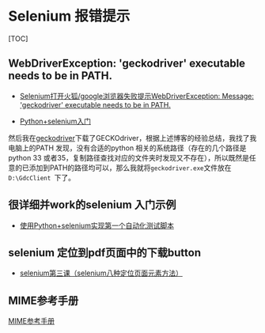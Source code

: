 # Selenium 报错提示

[TOC]

## WebDriverException: 'geckodriver' executable needs to be in PATH.

* [Selenium打开火狐/google浏览器失败提示WebDriverException: Message: 'geckodriver' executable needs to be in PATH.](https://www.cnblogs.com/lvzuwen/p/7309341.html)

* [Python+selenium入门](https://blog.csdn.net/yinqieju1632/article/details/80272520)

然后我在[geckodriver](https://github.com/mozilla/geckodriver/releases)下载了GECKOdriver，根据上述博客的经验总结，我找了我电脑上的PATH 发现，没有合适的python 相关的系统路径（存在的几个路径是python 33 或者35，复制路径查找对应的文件夹时发现又不存在），所以既然是任意的已添加到PATH的路径均可以，那么我就将`geckodriver.exe`文件放在`D:\GdcClient `下了。

## 很详细并work的selenium 入门示例

* [使用Python+selenium实现第一个自动化测试脚本](https://blog.csdn.net/nanalinlinlin/article/details/54692114)

## selenium 定位到pdf页面中的下载button

* [selenium第三课（selenium八种定位页面元素方法）](https://www.cnblogs.com/hustar0102/p/5965095.html)

## MIME参考手册

[MIME参考手册](https://www.w3school.com.cn/media/media_mimeref.asp)

